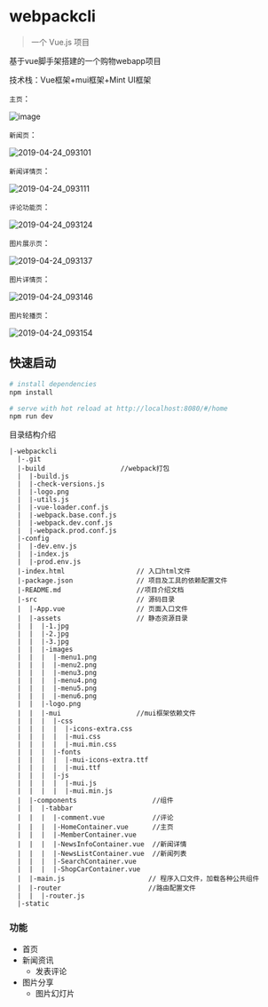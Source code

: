 # webpackcli

> 一个 Vue.js 项目

基于vue脚手架搭建的一个购物webapp项目

技术栈：Vue框架+mui框架+Mint UI框架

`主页`：

![image](https://raw.githubusercontent.com/maintheme-mili/vueclitest/master/doc/pic/2019-04-24_093047.png)

`新闻页`：

![2019-04-24_093101](https://raw.githubusercontent.com/maintheme-mili/vueclitest/master/doc/pic/2019-04-24_093101.png)

`新闻详情页`：

![2019-04-24_093111](https://raw.githubusercontent.com/maintheme-mili/vueclitest/master/doc/pic/2019-04-24_093111.png)

`评论功能页`：

![2019-04-24_093124](https://raw.githubusercontent.com/maintheme-mili/vueclitest/master/doc/pic/2019-04-24_093124.png)

`图片展示页`：

![2019-04-24_093137](https://raw.githubusercontent.com/maintheme-mili/vueclitest/master/doc/pic/2019-04-24_093137.png)

`图片详情页`：

![2019-04-24_093146](https://raw.githubusercontent.com/maintheme-mili/vueclitest/master/doc/pic/2019-04-24_093146.png)

`图片轮播页`：

![2019-04-24_093154](https://raw.githubusercontent.com/maintheme-mili/vueclitest/master/doc/pic/2019-04-24_093154.png)

## 快速启动

``` bash
# install dependencies
npm install

# serve with hot reload at http://localhost:8080/#/home
npm run dev
```

目录结构介绍

```
|-webpackcli
  |-.git
  |-build					//webpack打包
  |  |-build.js
  |  |-check-versions.js
  |  |-logo.png
  |  |-utils.js
  |  |-vue-loader.conf.js
  |  |-webpack.base.conf.js
  |  |-webpack.dev.conf.js
  |  |-webpack.prod.conf.js
  |-config					
  |  |-dev.env.js
  |  |-index.js	
  |  |-prod.env.js	
  |-index.html					// 入口html文件	
  |-package.json				// 项目及工具的依赖配置文件
  |-README.md					//项目介绍文档
  |-src							// 源码目录
  |  |-App.vue					// 页面入口文件
  |  |-assets					// 静态资源目录
  |  |  |-1.jpg
  |  |  |-2.jpg
  |  |  |-3.jpg
  |  |  |-images
  |  |  |  |-menu1.png
  |  |  |  |-menu2.png
  |  |  |  |-menu3.png
  |  |  |  |-menu4.png
  |  |  |  |-menu5.png
  |  |  |  |-menu6.png
  |  |  |-logo.png
  |  |  |-mui					//mui框架依赖文件
  |  |  |  |-css
  |  |  |  |  |-icons-extra.css
  |  |  |  |  |-mui.css
  |  |  |  |  |-mui.min.css
  |  |  |  |-fonts
  |  |  |  |  |-mui-icons-extra.ttf
  |  |  |  |  |-mui.ttf
  |  |  |  |-js
  |  |  |  |  |-mui.js
  |  |  |  |  |-mui.min.js
  |  |-components				    //组件
  |  |  |-tabbar
  |  |  |  |-comment.vue		    //评论
  |  |  |  |-HomeContainer.vue		//主页
  |  |  |  |-MemberContainer.vue	
  |  |  |  |-NewsInfoContainer.vue	//新闻详情
  |  |  |  |-NewsListContainer.vue	//新闻列表
  |  |  |  |-SearchContainer.vue
  |  |  |  |-ShopCarContainer.vue
  |  |-main.js					   // 程序入口文件，加载各种公共组件
  |  |-router					   //路由配置文件
  |  |  |-router.js
  |-static

```

### 功能

* 首页
* 新闻资讯
  * 发表评论
* 图片分享
  * 图片幻灯片

